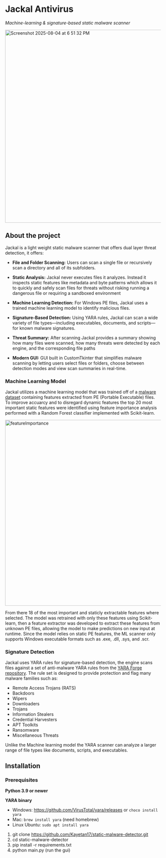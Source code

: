# Jackal Antivirus

*Machine-learning & signature-based static malware scanner*

<img width="940" height="623" alt="Screenshot 2025-08-04 at 6 51 32 PM" src="https://github.com/user-attachments/assets/c3149ce9-fe95-4a42-880e-7f6ce3955293" />



## About the project

Jackal is a light weight static malware scanner that offers dual layer threat detection, it offers:

* **File and Folder Scanning:** Users can scan a single file or recursively scan a directory and all of its subfolders.
  
* **Static Analysis:** Jackal never executes files it analyzes. Instead it inspects static features like metadata and byte patterns which allows it to quickly and safely scan files for threats without risking running a dangerous file or requiring a sandboxed environment
  
* **Machine Learning Detection:** For Windows PE files, Jackal uses a trained machine learning model to identify malicious files.
  
* **Signature-Based Detection:** Using YARA rules, Jackal can scan a wide variety of file types—including executables, documents, and scripts—for known malware signatures.
  
* **Threat Summary:** After scanning Jackal provides a summary showing how many files were scanned, how many threats were detected by each engine, and the corresponding file paths
  
* **Modern GUI:** GUI built in CustomTkinter that simplifies malware scanning by letting users select files or folders, choose between detection modes and view scan summaries in real-time.


### Machine Learning Model

Jackal utilizes a machine learning model that was trained off of a [malware dataset](https://www.kaggle.com/datasets/amauricio/pe-files-malwares/data) containing features extracted from PE (Portable Executable) files. To improve accuarcy and to disregard dynamic features the top 20 most important static features were identified using feature importance analysis performed with a Random Forest classifier implemented with Scikit-learn.


<img width="1000" height="600" alt="featureImportance" src="https://github.com/user-attachments/assets/2714da75-e1e0-4db6-b729-09431f86bbf1" />


From there 18 of the most important and staticly extractable features where selected. The model was retrained with only these features using Scikit-learn, then a feature extractor was developed to extract these features from unknown PE files, allowing the model to make predictions on new input at runtime. Since the model relies on static PE features, the ML scanner only supports Windows executable formats such as .exe, .dll, .sys, and .scr.


### Signature Detection

Jackal uses YARA rules for signature-based detection, the engine scans files against a set of anti-malware YARA rules from the [YARA Forge repository](https://github.com/YARAHQ/yara-forge).
The rule set is designed to provide protection and flag many malware families such as:

* Remote Access Trojans (RATS)
* Backdoors
* Wipers
* Downloaders
* Trojans
* Information Stealers
* Credential Harvesters
* APT Toolkits
* Ransomware
* Miscellaneous Threats

Unlike the Machine learning model the YARA scanner can analyze a larger range of file types like documents, scripts, and executables.



## Installation

### Prerequisites 

**Python 3.9 or newer**

**YARA binary**

* Windows: https://github.com/VirusTotal/yara/releases or ```choco install yara```
* Mac: ```brew install yara``` (need homebrew)
* Linux Ubuntu: ```sudo apt install yara```

1. git clone https://github.com/Kayetan17/static-malware-detector.git
2. cd static-malware-detector
3. pip install -r requirements.txt
4. python main.py (run the gui)


